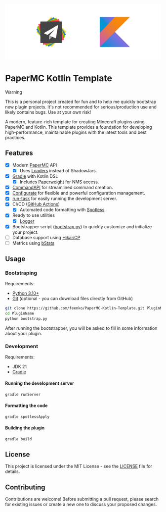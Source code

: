 ![PaperMC Kotlin Template](assets/banner.png)

# PaperMC Kotlin Template

> [!WARNING]
> This is a personal project created for fun and to help me quickly bootstrap new plugin projects. It's not recommended for serious/production use and likely contains bugs. Use at your own risk!

A modern, feature-rich template for creating Minecraft plugins using PaperMC and Kotlin. This template provides a foundation for developing high-performance, maintainable plugins with the latest tools and best practices.

## Features

- [x] Modern [PaperMC](https://github.com/PaperMC/Paper) API
    - [x] Uses [Loaders](https://docs.papermc.io/paper/dev/getting-started/paper-plugins#loaders) instead of ShadowJars.
- [x] [Gradle](https://github.com/gradle/gradle) with Kotlin DSL
    - [x] Includes [Paperweight](https://github.com/PaperMC/paperweight) for NMS access.
- [x] [CommandAPI](https://github.com/CommandAPI/CommandAPI) for streamlined command creation.
- [x] [Configurate](https://github.com/SpongePowered/Configurate/) for flexible and powerful configuration management.
- [x] [run-task](https://github.com/jpenilla/run-task) for easily running the development server.
- [x] CI/CD ([GitHub Actions](https://github.com/features/actions))
    - [x] Automated code formatting with [Spotless](.github/workflows/spotless.yml)
- [x] Ready to use utilities
    - [x] [Logger](./src/main/kotlin/Logger.kt)
- [x] Bootstrapper script ([bootstrap.py](./bootstrap.py)) to quickly customize and initialize your project.
- [ ] Database support using [HikariCP](https://github.com/brettwooldridge/HikariCP)
- [ ] Metrics using [bStats](https://github.com/Bastian/bStats)

## Usage

### Bootstraping

Requirements:

- [Python 3.10+](https://www.python.org/downloads/)
- [Git](https://git-scm.com/downloads) (optional - you can download files directly from GitHub)

```bash
git clone https://github.com/feenko/PaperMC-Kotlin-Template.git PluginName
cd PluginName
python bootstrap.py
```

After running the bootstrapper, you will be asked to fill in some information about your plugin.

### Development

Requirements:

- JDK 21
- [Gradle](https://gradle.org/releases/)

#### Running the development server

```bash
gradle runServer
```

#### Formatting the code

```bash
gradle spotlessApply
```

#### Building the plugin

```bash
gradle build
```

## License

This project is licensed under the MIT License - see the [LICENSE](LICENSE) file for details.

## Contributing

Contributions are welcome! Before submitting a pull request, please search for existing issues or create a new one to discuss your proposed changes.
